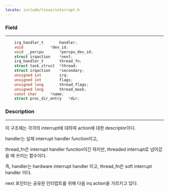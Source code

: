 ```yaml
---
locate: include/linux/interrupt.h
---
```

### Field

---

```C
	irq_handler_t		handler;
	void			*dev_id;
	void __percpu		*percpu_dev_id;
	struct irqaction	*next;
	irq_handler_t		thread_fn;
	struct task_struct	*thread;
	struct irqaction	*secondary;
	unsigned int		irq;
	unsigned int		flags;
	unsigned long		thread_flags;
	unsigned long		thread_mask;
	const char		*name;
	struct proc_dir_entry	*dir;
```

  

### Description

---

이 구조체는 각각의 interrupt에 대하여 action에 대한 descriptor이다.

handler는 실제 interrupt handler function이고,

thread_fn은 interrupt handler function이긴 하지만, threaded interrupt로 넘어갔을 때 쓰이는 함수이다.

즉, handler는 hardware interrupt handler 이고, thread_fn은 soft interrupt handler 이다.

next 포인터는 공유된 인터럽트를 위해 다음 irq action을 가르키고 있다.